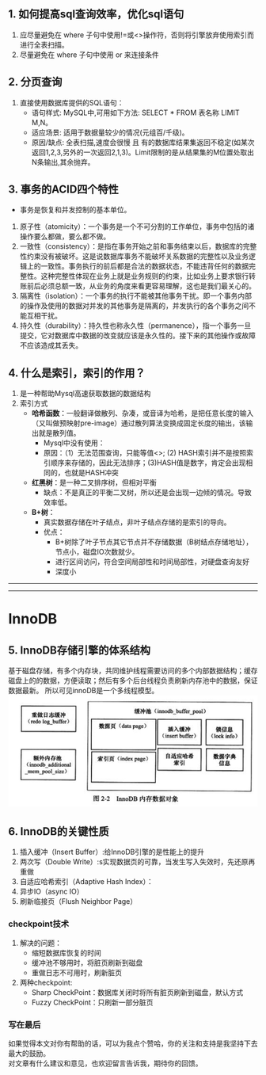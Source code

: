 ## 1. 如何提高sql查询效率，优化sql语句
1. 应尽量避免在 where 子句中使用!=或<>操作符，否则将引擎放弃使用索引而进行全表扫描。
2. 尽量避免在 where 子句中使用 or 来连接条件

## 2. 分页查询
1.  直接使用数据库提供的SQL语句：
	- 语句样式: MySQL中,可用如下方法: SELECT * FROM 表名称 LIMIT M,N。
	- 适应场景: 适用于数据量较少的情况(元组百/千级)。
	- 原因/缺点: 全表扫描,速度会很慢 且 有的数据库结果集返回不稳定(如某次返回1,2,3,另外的一次返回2,1,3)。Limit限制的是从结果集的M位置处取出N条输出,其余抛弃。


## 3. 事务的ACID四个特性
- 事务是恢复和并发控制的基本单位。
1. 原子性（atomicity）：一个事务是一个不可分割的工作单位，事务中包括的诸操作要么都做，要么都不做。
2. 一致性（consistency）：是指在事务开始之前和事务结束以后，数据库的完整性约束没有被破坏。这是说数据库事务不能破坏关系数据的完整性以及业务逻辑上的一致性。事务执行的前后都是合法的数据状态，不能违背任何的数据完整性。这种完整性体现在业务上就是业务规则的约束，比如业务上要求银行转账前后必须总额一致，从业务的角度来看更容易理解，这也是我们最关心的。
3. 隔离性（isolation）：一个事务的执行不能被其他事务干扰。即一个事务内部的操作及使用的数据对并发的其他事务是隔离的，并发执行的各个事务之间不能互相干扰。
4. 持久性（durability）：持久性也称永久性（permanence），指一个事务一旦提交，它对数据库中数据的改变就应该是永久性的。接下来的其他操作或故障不应该造成其丢失。 

## 4. 什么是索引，索引的作用？
1. 是一种帮助Mysql高速获取数据的数据结构
2. 索引方式
	- **哈希函数**：一般翻译做散列、杂凑，或音译为哈希，是把任意长度的输入（又叫做预映射pre-image）通过散列算法变换成固定长度的输出，该输出就是散列值。
		- Mysql中没有使用：
		- 原因：（1）无法范围查询，只能等值<>; (2) HASH索引并不是按照索引顺序来存储的，因此无法排序；(3)HASH值是数字，肯定会出现相同的，也就是HASH冲突
	- **红黑树**：是一种二叉排序树，但相对平衡
		- 缺点：不是真正的平衡二叉树，所以还是会出现一边倾的情况。导致效率低。
	- **B+树**：
		- 真实数据存储在叶子结点，非叶子结点存储的是索引的导向。
		- 优点：
			- B+树除了叶子节点其它节点并不存储数据（B树结点存储地址），节点小，磁盘IO次数就少。
			- 进行区间访问，符合空间局部性和时间局部性，对硬盘查询友好
			- 深度小
---
---
# InnoDB
## 5. InnoDB存储引擎的体系结构
基于磁盘存储，有多个内存块，共同维护线程需要访问的多个内部数据结构；缓存磁盘上的的数据，方便读取；然后有多个后台线程负责刷新内存池中的数据，保证数据最新。
所以可见innoDB是一个多线程模型。
![](MySQL_files/1.jpg)

## 6. InnoDB的关键性质
1. 插入缓冲（Insert Buffer）:给InnoDB引擎的是性能上的提升
2. 两次写（Double Write）:s实现数据页的可靠，当发生写入失效时，先还原再重做
3. 自适应哈希索引（Adaptive Hash Index）：
4. 异步IO（async IO）
5. 刷新临接页（Flush Neighbor Page）

### checkpoint技术
 1. 解决的问题：
	- 缩短数据库恢复的时间
	- 缓冲池不够用时，将脏页刷新到磁盘
	- 重做日志不可用时，刷新脏页
 2. 两种checkpoint:
	- Sharp CheckPoint：数据库关闭时将所有脏页刷新到磁盘，默认方式
	- Fuzzy CheckPoint：只刷新一部分脏页

### 写在最后
如果觉得本文对你有帮助的话，可以为我点个赞哈，你的关注和支持是我坚持下去最大的鼓励。<br />
对文章有什么建议和意见，也欢迎留言告诉我，期待你的回馈。
